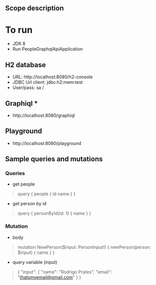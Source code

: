 ## Scope description

# To run

- JDK 8
- Run PeopleGraphqlApiApplication

## H2 database

- URL: http://localhost:8080/h2-console
- JDBC Url client: jdbc:h2:mem:test
- User/pass: sa / <nopass>

## Graphiql *

- http://localhost:8080/graphiql

## Playground

- http://localhost:8080/playground

## Sample queries and mutations

### Queries

* get people
> query {
  people {
    id
    name
  }
}
>

- get person by id
> query {
    personById(id: 1) {
      name
    }
  }

### Mutation

- body
> mutation NewPerson($input: PersonInput!) {
  newPerson(person: $input) {
    name
  }
}

- query variable (input)
> {
"input": {
  "name": "Rodrigo Prates",
  "email": "thatsmyemail@gmail.com"
 }
}


